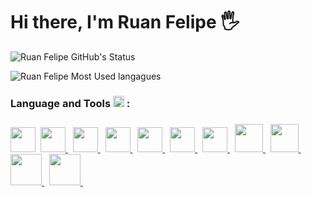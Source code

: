 # Hi there, I'm Ruan Felipe 🖐️ 

![Ruan Felipe GitHub's Status](https://github-readme-stats.vercel.app/api?username=ruanfelipe7&show_icons=true&title_color=4169E1&icon_color=4169E1&text_color=bfbfbf&bg_color=151515)

![Ruan Felipe Most Used langagues](https://github-readme-stats-anuraghazra1.vercel.app/api/top-langs/?username=ruanfelipe7&layout=compact&show_icons=true&title_color=4169E1&icon_color=4169E1&text_color=9f9f9f&bg_color=151515)

### Language and Tools <img src="https://i.giphy.com/media/WFZvB7VIXBgiz3oDXE/giphy.webp" width="18px"> :
<h3></h3>
<a href="https://www.learn-c.org/"> <img src="https://images-na.ssl-images-amazon.com/images/I/51NyeIYt71L.png" width = "40"/></a>&nbsp; 
<a href="https://www.java.com/pt-BR/"> <img src="https://cdn.iconscout.com/icon/free/png-512/java-43-569305.png" width = "40"/> </a>&nbsp;
<a href="https://www.learncpp.com/"> <img src="https://cdn.iconscout.com/icon/free/png-512/c-programming-569564.png" width = "40"/> </a>&nbsp;
<a href="https://www.python.org/"> <img src="https://cdn.icon-icons.com/icons2/1508/PNG/512/python_104451.png" width = "40"/> </a>&nbsp;
<a href="https://git-scm.com/"> <img src="https://upload.wikimedia.org/wikipedia/commons/thumb/3/3f/Git_icon.svg/1024px-Git_icon.svg.png" width = "40"/> </a>&nbsp;
<a href="https://nodejs.org/en/"> <img src="https://cdn.iconscout.com/icon/free/png-512/node-js-1-1174935.png" width = "40"/> </a>&nbsp;
<a href="https://www.learn-html.org/"> <img src="https://cdn.icon-icons.com/icons2/2107/PNG/512/file_type_html_icon_130541.png" width = "40"/> </a>&nbsp;
<a href="https://www.markdownguide.org/"> <img src="https://pcodinomebzero.neocities.org/Imagens/javascript1.png" width = "45"/> </a>&nbsp;
<a href="https://www.markdownguide.org/"> <img src="https://cdn.icon-icons.com/icons2/2415/PNG/512/css_plain_logo_icon_146573.png" width = "45"/> </a>&nbsp;
<a href="https://www.markdownguide.org/"> <img src="https://pics.freeicons.io/uploads/icons/png/8575147831553750379-512.png" width = "50"/> </a>&nbsp;
<a href="https://www.markdownguide.org/"> <img src="https://d33wubrfki0l68.cloudfront.net/f1f475a6fda1c2c4be4cac04033db5c3293032b4/513a4/assets/images/markdown-mark-white.svg" width = "50"/> </a>&nbsp;

